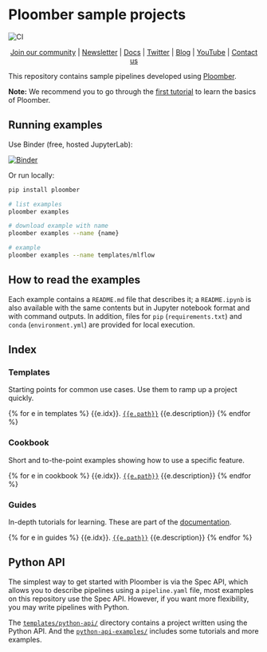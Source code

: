 # Ploomber sample projects

![CI](https://github.com/ploomber/projects/workflows/ci/badge.svg)

<p align="center">
  <a href="https://ploomber.io/community">Join our community</a>
  |
  <a href="https://www.getrevue.co/profile/ploomber">Newsletter</a>
  |
  <a href="https://docs.ploomber.io/">Docs</a>
  |
  <a href="https://twitter.com/intent/user?screen_name=ploomber">Twitter</a>
  |
  <a href="https://ploomber.io/">Blog</a>
  |
  <a href="https://www.youtube.com/channel/UCaIS5BMlmeNQE4-Gn0xTDXQ">YouTube</a>
  |
  <a href="mailto:contact@ploomber.io">Contact us</a>
</p>

This repository contains sample pipelines developed using [Ploomber](https://github.com/ploomber/ploomber).

**Note:** We recommend you to go through the [first tutorial](https://docs.ploomber.io/en/latest/get-started/spec-api-python.html) to learn the basics of Ploomber.

## Running examples

Use Binder (free, hosted JupyterLab):

[![Binder](https://mybinder.org/badge_logo.svg)](https://mybinder.org/v2/gh/ploomber/binder-env/main?urlpath=git-pull%3Frepo%3Dhttps%253A%252F%252Fgithub.com%252Fploomber%252Fprojects%26urlpath%3Dlab%252Ftree%252Fprojects%252FREADME.ipynb%26branch%3Dmaster)

Or run locally:

~~~sh
pip install ploomber

# list examples
ploomber examples

# download example with name
ploomber examples --name {name}

# example
ploomber examples --name templates/mlflow
~~~

## How to read the examples

Each example contains a `README.md` file that describes it; a `README.ipynb` is also available with the same contents but in Jupyter notebook format and with command outputs. In addition, files for `pip` (`requirements.txt`) and  `conda` (`environment.yml`) are provided for local execution.

## Index

### Templates

Starting points for common use cases. Use them to ramp up a project quickly.

{% for e in templates %}
{{e.idx}}. [`{{e.path}}`]({{e.path}}/README.ipynb) {{e.description}}
{% endfor %}

### Cookbook

Short and to-the-point examples showing how to use a specific feature.

{% for e in cookbook %}
{{e.idx}}. [`{{e.path}}`]({{e.path}}/README.ipynb) {{e.description}}
{% endfor %}

### Guides

In-depth tutorials for learning.  These are part of the [documentation](https://docs.ploomber.io/en/latest/user-guide/index.html).

{% for e in guides %}
{{e.idx}}. [`{{e.path}}`]({{e.path}}/README.ipynb) {{e.description}}
{% endfor %}


## Python API

The simplest way to get started with Ploomber is via the Spec API, which allows you to describe pipelines using a `pipeline.yaml` file, most examples on this repository use the Spec API. However, if you want more flexibility, you may write pipelines with Python.

The [`templates/python-api/`](templates/python-api) directory contains a project written using the Python API. And the [`python-api-examples/`](python-api-examples) includes some tutorials and more examples.
